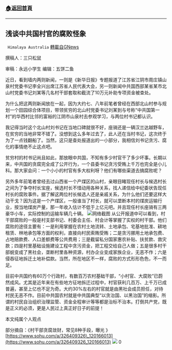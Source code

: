 ###  [:house:返回首頁](https://github.com/ourhimalayas/txt)
---

## 浅谈中共国村官的腐败怪象
` Himalaya Australia` [轉載自GNews](https://gnews.org/zh-hans/912436/)

撰稿人：三只松鼠

审稿：永远小学生 编辑：五饼二鱼

近日，看到墙内两则新闻，一则是《新华日报》专题报道了江苏省江阴市周庄镇山泉村党委书记李全兴出席江苏省人民代表大会，另一则新闻中共国西部某省某市北山村党委书记刘某等几名村干部套取和截流了10万元补助专项资金被查处。

为什么把这两则新闻放在一起，因为大约七、八年前笔者曾经在西部北山村参与规划一个田园综合体项目，带领贫穷的北山村党委书记刘某到与号称“中共国第一村”的华西村比邻的富裕的江阴市山泉村去参观学习，与两位村书记都认识。

我记得当时这个北山村刘书记在当地口碑就很不好，座骑还是一辆汉兰达越野车，在贫穷的当地非常不错了。没想到这么多年过去了，此人还在当村书记，这次终于为了一点钱翻船了。当然，这只是查处报道出的一小部分，我相信刘书记贪污、腐化的事情绝不止这点吧。

贫穷村的村书记尚且如此，那放眼中共国，不知有多少村官干了多少坏事。长期以来，中共国的贪腐完全成了公开行为，一个县委书记贪污受贿上千万也完全是小儿科。那大家会问：一个小小的村官有多大权利呀？他们有哪些渠道去搞腐败呢？

另外多年前笔者曾经去过山西省一个产煤区的山村，亲眼目睹现任村长与候选村长之间为了争夺村长宝座，候选村长不惜动用各种关系，找人递信给中纪委状告现任村长的腐败事件。据了解这两位村长候选人还是亲戚关系，为什么他们还要这样大动干戈？因为这是一个产煤区，一般谁当了村长，就可以垄断本村的煤炭运输行业，按当地煤炭产量，那一年收入估计不低于上亿元吧。并且现任村长座骑有三两豪华小车，实际控制的运输车辆几十辆。
![]()![](https://gnews.org/wp-content/uploads/2021/02/1613560267.png)网络截图
从公开报道中可以看到，村干部腐败的一般是村支部书记、村委会主任、村会计等掌握了实权的村干部。他们腐败的途径主要有：一是利用掌握在农村土地流转、土地承包、宅基地批准、耕地租赁、林地承包等方面的权利，直接向村民索贿受贿；二是贪污挪用土地承包费、占地赔款费、人口差额费等公共费用；三是截留私分国家惠农补贴、扶贫款、救灾款；四是村里基础设施建设工程中贪污资金，把工程交给自己人做；五是很多村干部蜕变成了黑社会，垄断村里各种资源，村办企业变成家族企业，无恶不作；六是侵吞征地拆迁土地补偿款。当然，所在地区不一样，腐败的方式形形色色，不一而足。

目前中共国约有60万个行政村，有数百万农村基础干部，“小村官、大腐败”已蔚然成风。尤其是近年来在有些地方征地拆迁过程中，村官获利几百万、上千万已成普遍，甚至上亿也不足为奇。大约30%左右的村官就是由黑社会成员担任，对待村民无恶不作。目前中共国农村就是中共国典型“以贪治国、以黑治国”的缩影。所谓的村民自治组织治理监管、资金全程审计等等都是治标不治本。打倒共产党，既是正义的必须，更是人民过上真正好日子的前提！

本文纯属个人观点

部分摘自：《村干部贪腐敛财，常见8种手段，曝光 》[https://www.sohu.com/a/326409326\_120166013](https://www.sohu.com/a/326409326_120166013)
![]()![](https://gnews.org/wp-content/uploads/2021/02/1-澳喜Logo.jpeg)
0
